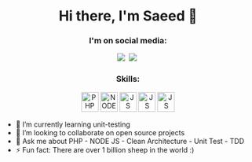 <!--
**SaeedNikmehr/SaeedNikmehr** is a ✨ _special_ ✨ repository because its `README.md` (this file) appears on your GitHub profile.

Here are some ideas to get you started:

- 🔭 I’m currently working on ...
- 🌱 I’m currently learning ...
- 👯 I’m looking to collaborate on ...
- 🤔 I’m looking for help with ...
- 💬 Ask me about ...
- 📫 How to reach me: ...
- 😄 Pronouns: ...
- ⚡ Fun fact: ...
-->

<h1 align="center">Hi there, I'm Saeed 👋</h1>

<h3 align="center">
   <strong>
     I'm on social media:
   </strong>
</h3>

<p align="center">
  <a href="https://www.linkedin.com/in/saeednikmehr" targer="_blank"><img src="https://img.shields.io/badge/LinkedIn-0077B5?style=for-the-badge&logo=linkedin&logoColor=white"/></a>&nbsp;
  <a href="mailto:hovalkafi@gmail.com?subject=Mail From GitHub Profile"><img src="https://img.shields.io/badge/Gmail-D14836?style=for-the-badge&logo=gmail&logoColor=white"/></a>&nbsp;
</p>



<h3 align="center">
   <strong>
     Skills:
   </strong>
</h3>
<p align="center">
   
   <img src="https://user-images.githubusercontent.com/21986853/149738500-c7b0543a-90a1-427d-b19c-b3062cb51b5b.png" alt="PHP" width="35" height="40" />
   <img src="https://user-images.githubusercontent.com/21986853/149740631-5187643b-e842-4573-82d9-ee177424e9e5.png" alt="NODE.JS" width="35" height="40" />
   <img src="https://user-images.githubusercontent.com/21986853/149738764-4e422559-df2d-48cf-8e3e-38f883c75a98.png" alt="JS" width="35" height="40" />
    <img src="https://user-images.githubusercontent.com/21986853/149740930-27023a4b-1d95-4621-ac18-09ec620dd8bf.png" alt="JS" width="35" height="40" />
    <img src="https://user-images.githubusercontent.com/21986853/149741128-884dcdf4-3552-491a-8224-8bbd58a62c19.png" alt="JS" width="35" height="40" />

</p>


</p>

- 🌱 I’m currently learning unit-testing
- 👯 I’m looking to collaborate on open source projects
- 💬 Ask me about PHP - NODE JS - Clean Architecture - Unit Test - TDD
- ⚡ Fun fact: There are over 1 billion sheep in the world :)

